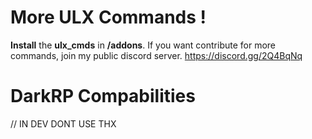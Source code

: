 # More ULX Commands !

**Install** the **ulx_cmds** in **/addons**.
If you want contribute for more commands, join my public discord server.
https://discord.gg/2Q4BqNq


# DarkRP Compabilities

// IN DEV DONT USE THX
